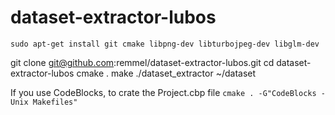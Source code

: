 # dataset-extractor-lubos

`sudo apt-get install git cmake libpng-dev libturbojpeg-dev libglm-dev`

git clone git@github.com:remmel/dataset-extractor-lubos.git
cd dataset-extractor-lubos
cmake .
make
./dataset_extractor ~/dataset


If you use CodeBlocks, to crate the Project.cbp file
`cmake . -G"CodeBlocks - Unix Makefiles"`
